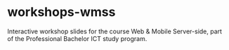 # workshops-wmss
Interactive workshop slides for the course Web &amp; Mobile Server-side, part of the Professional Bachelor ICT study program.
